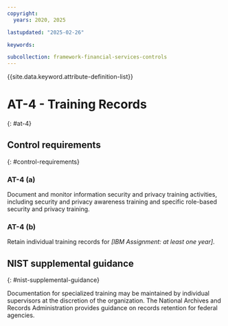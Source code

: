 ```yaml
---
copyright:
  years: 2020, 2025

lastupdated: "2025-02-26"

keywords:

subcollection: framework-financial-services-controls
---
```


{{site.data.keyword.attribute-definition-list}}

# AT-4 - Training Records
{: #at-4}

## Control requirements
{: #control-requirements}



### AT-4 (a)


Document and monitor information security and privacy training activities, including security and privacy awareness training and specific role-based security and privacy training.


### AT-4 (b)


Retain individual training records for _[IBM Assignment: at least one year]_.












## NIST supplemental guidance
{: #nist-supplemental-guidance}

Documentation for specialized training may be maintained by individual supervisors at the discretion of the organization. The National Archives and Records Administration provides guidance on records retention for federal agencies.
